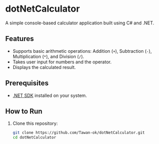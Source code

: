 # dotNetCalculator

A simple console-based calculator application built using C# and .NET.

## Features

- Supports basic arithmetic operations: Addition (`+`), Subtraction (`-`), Multiplication (`*`), and Division (`/`).
- Takes user input for numbers and the operator.
- Displays the calculated result.

## Prerequisites

- [.NET SDK](https://dotnet.microsoft.com/download/dotnet) installed on your system.

## How to Run

1. Clone this repository:

   ```sh
   git clone https://github.com/Tawan-ok/dotNetCalculator.git
   cd dotNetCalculator
